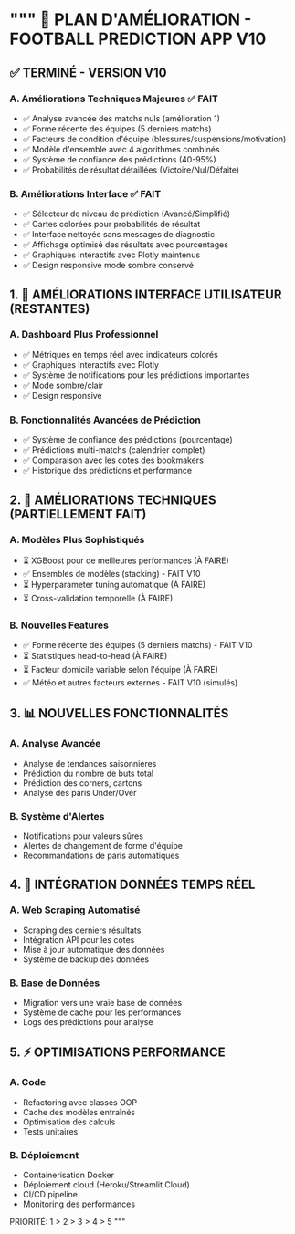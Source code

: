 """
🚀 PLAN D'AMÉLIORATION - FOOTBALL PREDICTION APP V10
==================================================

## ✅ **TERMINÉ - VERSION V10**

### A. Améliorations Techniques Majeures ✅ FAIT
- ✅ Analyse avancée des matchs nuls (amélioration 1)
- ✅ Forme récente des équipes (5 derniers matchs) 
- ✅ Facteurs de condition d'équipe (blessures/suspensions/motivation)
- ✅ Modèle d'ensemble avec 4 algorithmes combinés
- ✅ Système de confiance des prédictions (40-95%)
- ✅ Probabilités de résultat détaillées (Victoire/Nul/Défaite)

### B. Améliorations Interface ✅ FAIT  
- ✅ Sélecteur de niveau de prédiction (Avancé/Simplifié)
- ✅ Cartes colorées pour probabilités de résultat
- ✅ Interface nettoyée sans messages de diagnostic
- ✅ Affichage optimisé des résultats avec pourcentages
- ✅ Graphiques interactifs avec Plotly maintenus
- ✅ Design responsive mode sombre conservé

## 1. 🎨 AMÉLIORATIONS INTERFACE UTILISATEUR (RESTANTES)

### A. Dashboard Plus Professionnel
- ✅ Métriques en temps réel avec indicateurs colorés
- ✅ Graphiques interactifs avec Plotly
- ✅ Système de notifications pour les prédictions importantes
- ✅ Mode sombre/clair
- ✅ Design responsive

### B. Fonctionnalités Avancées de Prédiction
- ✅ Système de confiance des prédictions (pourcentage)
- ✅ Prédictions multi-matchs (calendrier complet)
- ✅ Comparaison avec les cotes des bookmakers
- ✅ Historique des prédictions et performance

## 2. 🧠 AMÉLIORATIONS TECHNIQUES (PARTIELLEMENT FAIT)

### A. Modèles Plus Sophistiqués  
- ⏳ XGBoost pour de meilleures performances (À FAIRE)
- ✅ Ensembles de modèles (stacking) - FAIT V10
- ⏳ Hyperparameter tuning automatique (À FAIRE)
- ⏳ Cross-validation temporelle (À FAIRE)

### B. Nouvelles Features
- ✅ Forme récente des équipes (5 derniers matchs) - FAIT V10
- ⏳ Statistiques head-to-head (À FAIRE)
- ⏳ Facteur domicile variable selon l'équipe (À FAIRE) 
- ✅ Météo et autres facteurs externes - FAIT V10 (simulés)

## 3. 📊 NOUVELLES FONCTIONNALITÉS
### A. Analyse Avancée
- Analyse de tendances saisonnières
- Prédiction du nombre de buts total
- Prédiction des corners, cartons
- Analyse des paris Under/Over

### B. Système d'Alertes
- Notifications pour valeurs sûres
- Alertes de changement de forme d'équipe
- Recommandations de paris automatiques

## 4. 🔄 INTÉGRATION DONNÉES TEMPS RÉEL

### A. Web Scraping Automatisé
- Scraping des derniers résultats
- Intégration API pour les cotes
- Mise à jour automatique des données
- Système de backup des données

### B. Base de Données
- Migration vers une vraie base de données
- Système de cache pour les performances
- Logs des prédictions pour analyse

## 5. ⚡ OPTIMISATIONS PERFORMANCE

### A. Code
- Refactoring avec classes OOP
- Cache des modèles entraînés
- Optimisation des calculs
- Tests unitaires

### B. Déploiement
- Containerisation Docker
- Déploiement cloud (Heroku/Streamlit Cloud)
- CI/CD pipeline
- Monitoring des performances

PRIORITÉ: 1 > 2 > 3 > 4 > 5
"""
